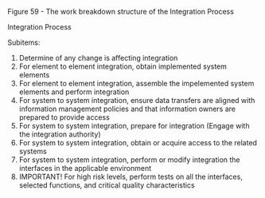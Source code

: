 Figure 59 - The work breakdown structure of the Integration Process

Integration Process

Subitems:

1. Determine of any change is affecting integration
2. For element to element integration, obtain implemented system elements
3. For element to element integration, assemble the impelemented system elements and perform integration
4. For system to system integration, ensure data transfers are aligned with information management policies and that information owners are prepared to provide access
5. For system to system integration, prepare for integration (Engage with the integration authority)
6. For system to system integration, obtain or acquire access to the related systems
7. For system to system integration, perform or modify integration the interfaces in the applicable environment
8. IMPORTANT! For high risk levels, perform tests on all the interfaces, selected functions, and critical quality characteristics